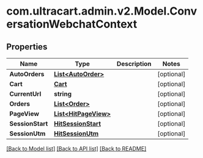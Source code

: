 
# com.ultracart.admin.v2.Model.ConversationWebchatContext

## Properties

Name | Type | Description | Notes
------------ | ------------- | ------------- | -------------
**AutoOrders** | [**List&lt;AutoOrder&gt;**](AutoOrder.md) |  | [optional] 
**Cart** | [**Cart**](Cart.md) |  | [optional] 
**CurrentUrl** | **string** |  | [optional] 
**Orders** | [**List&lt;Order&gt;**](Order.md) |  | [optional] 
**PageView** | [**List&lt;HitPageView&gt;**](HitPageView.md) |  | [optional] 
**SessionStart** | [**HitSessionStart**](HitSessionStart.md) |  | [optional] 
**SessionUtm** | [**HitSessionUtm**](HitSessionUtm.md) |  | [optional] 

[[Back to Model list]](../README.md#documentation-for-models)
[[Back to API list]](../README.md#documentation-for-api-endpoints)
[[Back to README]](../README.md)


